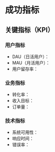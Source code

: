 # 成功指标

## 关键指标（KPI）

### 用户指标
- DAU（日活用户）：
- MAU（月活用户）：
- 用户留存率：

### 业务指标
- 转化率：
- 收入目标：
- 订单量：

### 技术指标
- 系统可用性：
- 响应时间：
- 错误率：

